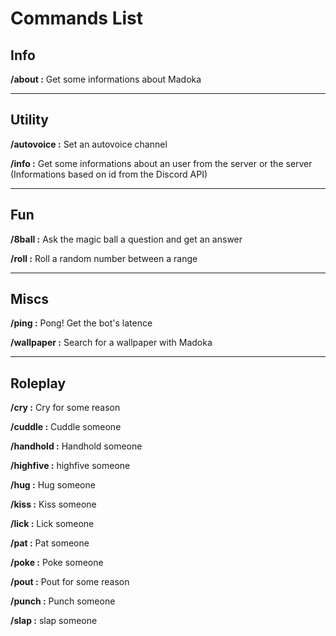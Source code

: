 # Commands List
## Info

**/about :** Get some informations about Madoka

***

## Utility

**/autovoice :** Set an autovoice channel

**/info :** Get some informations about an user from the server or the server (Informations based on id from the Discord API)

***

## Fun

**/8ball :** Ask the magic ball a question and get an answer

**/roll :** Roll a random number between a range

***

## Miscs

**/ping :** Pong! Get the bot's latence

**/wallpaper :** Search for a wallpaper with Madoka

***

## Roleplay

**/cry :** Cry for some reason

**/cuddle :** Cuddle someone

**/handhold :** Handhold someone

**/highfive :** highfive someone

**/hug :** Hug someone

**/kiss :** Kiss someone

**/lick :** Lick someone

**/pat :** Pat someone

**/poke :** Poke someone

**/pout :** Pout for some reason

**/punch :** Punch someone

**/slap :** slap someone






